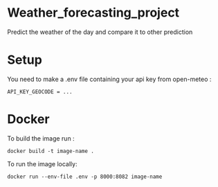 # Weather_forecasting_project
Predict the weather of the day and compare it to other prediction

# Setup

You need to make a .env file containing your api key from open-meteo :
```
API_KEY_GEOCODE = ...
```
# Docker
To build the image run :
```
docker build -t image-name .
```
To run the image locally:
```
docker run --env-file .env -p 8000:8082 image-name
```
